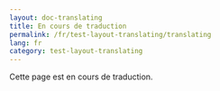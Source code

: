 ```yaml
---
layout: doc-translating
title: En cours de traduction
permalink: /fr/test-layout-translating/translating
lang: fr
category: test-layout-translating
---
```


Cette page est en cours de traduction.
